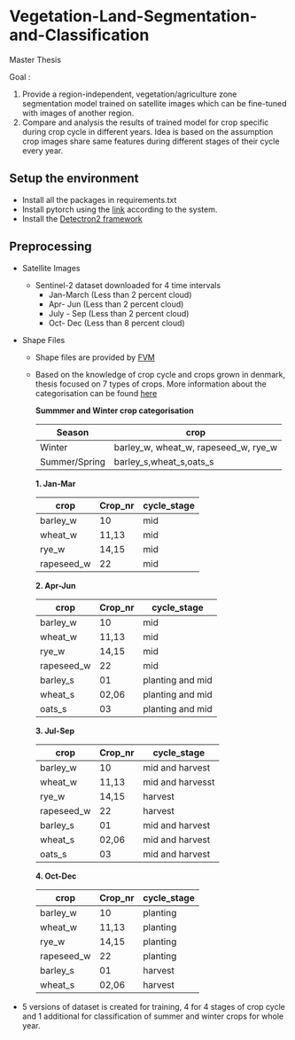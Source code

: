 # Vegetation-Land-Segmentation-and-Classification
Master Thesis

Goal :

1. Provide a region-independent, vegetation/agriculture zone segmentation model trained on satellite images which can be fine-tuned
with images of another region.
2. Compare and analysis the results of trained model for crop specific during crop cycle in different years. Idea is based on the assumption
crop images share same features during different stages of their cycle every year. 
   


## Setup the environment

* Install all the packages in requirements.txt
* Install pytorch using the [link](https://pytorch.org/get-started/locally/) according to the system.
* Install the [Detectron2 framework](https://detectron2.readthedocs.io/en/latest/tutorials/install.html)


## Preprocessing

* Satellite Images
    * Sentinel-2 dataset downloaded for 4 time intervals 
      * Jan-March  (Less than 2 percent cloud)
      * Apr- Jun   (Less than 2 percent cloud)
      * July - Sep  (Less than 2 percent cloud)
      * Oct- Dec   (Less than 8 percent cloud)

* Shape Files
    * Shape files are provided by [FVM](https://www.geodata-info.dk/srv/eng/catalog.search#/home)
    * Based on the knowledge of crop cycle and crops grown in denmark, thesis focused on 7 types of crops. More information 
    about the categorisation can be found [here](https://docs.google.com/drawings/d/1oyH4NqZqckdJBXbudCC-5BtxOSA5LPmg3pojAGm8RP4/edit?usp=sharing)
      
        **Summmer and Winter crop categorisation**

        | Season      | crop |
        | ----------- | ----------- |
        | Winter      | barley_w, wheat_w, rapeseed_w, rye_w       |
        | Summer/Spring   | barley_s,wheat_s,oats_s        |
      **1. Jan-Mar**

        | crop      | Crop_nr |   cycle_stage     |
        | ----------- | ----------- | ----------- |
        |  barley_w     |   10     | mid |
        | wheat_w   | 11,13       | mid |
        | rye_w      | 14,15      | mid |
        | rapeseed_w      | 22     | mid |

        **2. Apr-Jun**
        
        | crop      | Crop_nr |   cycle_stage     |
        | ----------- | ----------- | ----------- |
        |  barley_w     |   10     | mid |
        | wheat_w   | 11,13       | mid |
        | rye_w      | 14,15      | mid |
        | rapeseed_w      | 22     | mid |
        | barley_s   | 01      | planting and mid  |
        | wheat_s      | 02,06     | planting and mid |
        | oats_s      | 03   | planting and mid |

        **3. Jul-Sep**
        
        | crop      | Crop_nr |   cycle_stage     |
        | ----------- | ----------- | ----------- |
        |  barley_w     |   10     | mid and harvest |
        | wheat_w   | 11,13       | mid and harvesst|
        | rye_w      | 14,15      | harvest |
        | rapeseed_w      | 22     | harvest |
        | barley_s   | 01     | mid and harvest |
        | wheat_s      | 02,06     | mid and harvest |
        | oats_s      | 03   | mid and harvest  |

        **4. Oct-Dec**
        
        | crop      | Crop_nr |   cycle_stage     |
        | ----------- | ----------- | ----------- |
        |  barley_w     |   10     | planting |
        | wheat_w   | 11,13       | planting|
        | rye_w      | 14,15      | planting |
        | rapeseed_w      | 22     | planting |
        | barley_s   | 01     |  harvest |
        | wheat_s      | 02,06     | harvest |
    
* 5 versions of dataset is created for training, 4 for 4 stages of crop cycle and 1 additional for classification of summer and 
winter crops for whole year. 
  


        